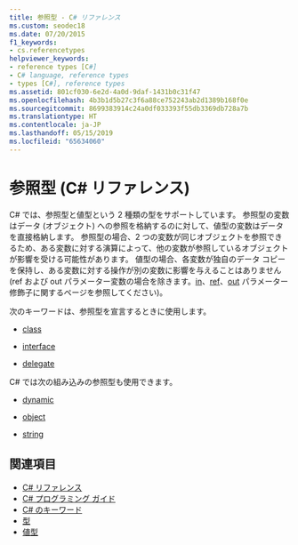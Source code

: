 ```yaml
---
title: 参照型 - C# リファレンス
ms.custom: seodec18
ms.date: 07/20/2015
f1_keywords:
- cs.referencetypes
helpviewer_keywords:
- reference types [C#]
- C# language, reference types
- types [C#], reference types
ms.assetid: 801cf030-6e2d-4a0d-9daf-1431b0c31f47
ms.openlocfilehash: 4b3b1d5b27c3f6a88ce752243ab2d1389b168f0e
ms.sourcegitcommit: 8699383914c24a0df033393f55db3369db728a7b
ms.translationtype: HT
ms.contentlocale: ja-JP
ms.lasthandoff: 05/15/2019
ms.locfileid: "65634060"
---
```

# <a name="reference-types-c-reference"></a>参照型 (C# リファレンス)

C# では、参照型と値型という 2 種類の型をサポートしています。 参照型の変数はデータ (オブジェクト) への参照を格納するのに対して、値型の変数はデータを直接格納します。 参照型の場合、2 つの変数が同じオブジェクトを参照できるため、ある変数に対する演算によって、他の変数が参照しているオブジェクトが影響を受ける可能性があります。 値型の場合、各変数が独自のデータ コピーを保持し、ある変数に対する操作が別の変数に影響を与えることはありません (ref および out パラメーター変数の場合を除きます。[in](in-parameter-modifier.md)、[ref](ref.md)、[out](out-parameter-modifier.md) パラメーター修飾子に関するページを参照してください)。

 次のキーワードは、参照型を宣言するときに使用します。

- [class](class.md)

- [interface](interface.md)

- [delegate](delegate.md)

 C# では次の組み込みの参照型も使用できます。

- [dynamic](dynamic.md)

- [object](object.md)

- [string](string.md)

## <a name="see-also"></a>関連項目

- [C# リファレンス](../../../csharp/language-reference/index.md)
- [C# プログラミング ガイド](../../../csharp/programming-guide/index.md)
- [C# のキーワード](index.md)
- [型](types.md)
- [値型](value-types.md)
